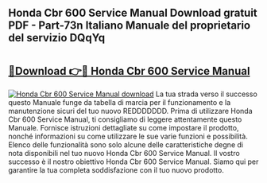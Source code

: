 ## Honda Cbr 600 Service Manual Download gratuit PDF - Part-73n Italiano Manuale del proprietario del servizio DQqYq

# <h2><a href="http://dfgeg10.blite.top/?on=Honda+Cbr+600+Service+Manual">🔗Download 👉🔴 Honda Cbr 600 Service Manual</a></h2>

[![Honda Cbr 600 Service Manual download](https://i.imgur.com/lujVjoI.png)](http://dfgeg10.blite.top/?on=Honda+Cbr+600+Service+Manual)
La tua strada verso il successo questo Manuale funge da tabella di marcia per il funzionamento e la manutenzione sicuri del tuo nuovo REDDDDDDD. Prima di utilizzare Honda Cbr 600 Service Manual, ti consigliamo di leggere attentamente questo Manuale. Fornisce istruzioni dettagliate su come impostare il prodotto, nonché informazioni su come utilizzare le sue varie funzioni e possibilità. Elenco delle funzionalità sono solo alcune delle caratteristiche degne di nota disponibili nel tuo nuovo Honda Cbr 600 Service Manual. Il vostro successo è il nostro obiettivo Honda Cbr 600 Service Manual. Siamo qui per garantire la tua completa soddisfazione con il tuo nuovo prodotto.

